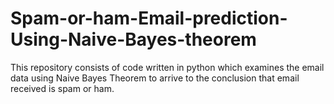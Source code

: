 # Spam-or-ham-Email-prediction-Using-Naive-Bayes-theorem
This repository consists of code written in python which examines the email data using Naive Bayes Theorem to arrive to the conclusion that email received is spam or ham.
